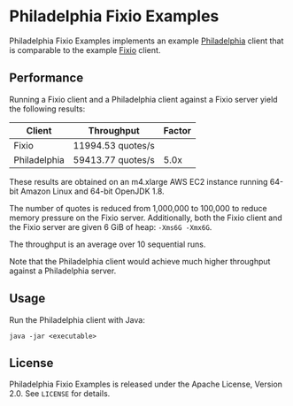 Philadelphia Fixio Examples
===========================

Philadelphia Fixio Examples implements an example [Philadelphia][] client that
is comparable to the example [Fixio][] client.

  [Philadelphia]: https://github.com/paritytrading/philadelphia
  [Fixio]: https://github.com/kpavlov/fixio/


Performance
-----------

Running a Fixio client and a Philadelphia client against a Fixio server yield
the following results:

| Client       | Throughput        | Factor
|--------------|-------------------|-------
| Fixio        | 11994.53 quotes/s |
| Philadelphia | 59413.77 quotes/s |   5.0x

These results are obtained on an m4.xlarge AWS EC2 instance running 64-bit Amazon
Linux and 64-bit OpenJDK 1.8.

The number of quotes is reduced from 1,000,000 to 100,000 to reduce memory
pressure on the Fixio server. Additionally, both the Fixio client and the Fixio
server are given 6 GiB of heap: `-Xms6G -Xmx6G`.

The throughput is an average over 10 sequential runs.

Note that the Philadelphia client would achieve much higher throughput against
a Philadelphia server.


Usage
-----

Run the Philadelphia client with Java:

    java -jar <executable>


License
-------

Philadelphia Fixio Examples is released under the Apache License, Version 2.0.
See `LICENSE` for details.
